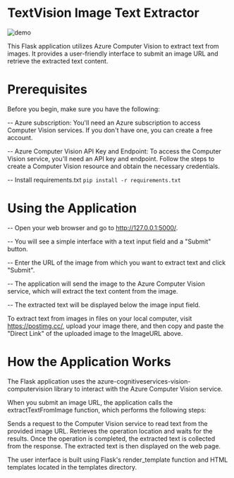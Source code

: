 # TextVision Image Text Extractor

![demo](https://github.com/ahsann455/TextVision-Image-Text-Extractor/assets/97152316/c5b7a9b8-c1bb-4352-9668-486de41a3984)

This Flask application utilizes Azure Computer Vision to extract text from images. It provides a user-friendly interface to submit an image URL and retrieve the extracted text content.

# Prerequisites

Before you begin, make sure you have the following:

-- Azure subscription: You'll need an Azure subscription to access Computer Vision services. If you don't have one, you can create a free account.

-- Azure Computer Vision API Key and Endpoint: To access the Computer Vision service, you'll need an API key and endpoint. Follow the steps to create a Computer Vision resource and obtain the necessary credentials.

-- Install requirements.txt
```pip install -r requirements.txt```

# Using the Application

-- Open your web browser and go to http://127.0.0.1:5000/.

-- You will see a simple interface with a text input field and a "Submit" button.

-- Enter the URL of the image from which you want to extract text and click "Submit".

-- The application will send the image to the Azure Computer Vision service, which will extract the text content from the image.

-- The extracted text will be displayed below the image input field.

To extract text from images in files on your local computer, visit https://postimg.cc/, upload your image there, and then copy and paste the "Direct Link" of the uploaded image to the ImageURL above.

# How the Application Works

The Flask application uses the azure-cognitiveservices-vision-computervision library to interact with the Azure Computer Vision service.

When you submit an image URL, the application calls the extractTextFromImage function, which performs the following steps:

Sends a request to the Computer Vision service to read text from the provided image URL.
Retrieves the operation location and waits for the results.
Once the operation is completed, the extracted text is collected from the response.
The extracted text is then displayed on the web page.

The user interface is built using Flask's render_template function and HTML templates located in the templates directory.
